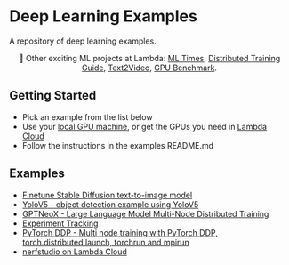# Deep Learning Examples

A repository of deep learning examples.

<p align="center">
🦄 Other exciting ML projects at Lambda: <a href="https://news.lambdalabs.com/news/today">ML Times</a>, <a href="https://github.com/LambdaLabsML/distributed-training-guide/tree/main">Distributed Training Guide</a>, <a href="https://lambdalabsml.github.io/Open-Sora/introduction/">Text2Video</a>, <a href="https://lambdalabs.com/gpu-benchmarks">GPU Benchmark</a>.
</p>

## Getting Started

- Pick an example from the list below
- Use your [local GPU machine](https://lambdalabs.com/gpu-workstations/vector), or get the GPUs you need in [Lambda Cloud](https://lambdalabs.com/service/gpu-cloud)
- Follow the instructions in the examples README.md

## Examples

- [Finetune Stable Diffusion text-to-image model](stable-diffusion-finetuning/)
- [YoloV5 - object detection example using YoloV5](yolov5/)
- [GPTNeoX - Large Language Model Multi-Node Distributed Training](gpt-neox-training/)
- [Experiment Tracking](experiment-tracking/)
- [PyTorch DDP - Multi node training with PyTorch DDP, torch.distributed.launch, torchrun and mpirun](pytorch/distributed)
- [nerfstudio on Lambda Cloud](nerfstudio/)

